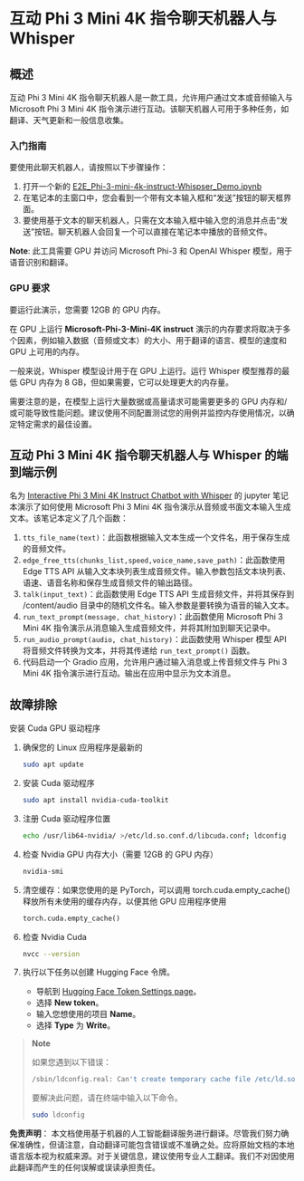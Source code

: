 # 互动 Phi 3 Mini 4K 指令聊天机器人与 Whisper

## 概述

互动 Phi 3 Mini 4K 指令聊天机器人是一款工具，允许用户通过文本或音频输入与 Microsoft Phi 3 Mini 4K 指令演示进行互动。该聊天机器人可用于多种任务，如翻译、天气更新和一般信息收集。

### 入门指南

要使用此聊天机器人，请按照以下步骤操作：

1. 打开一个新的 [E2E_Phi-3-mini-4k-instruct-Whispser_Demo.ipynb](https://github.com/microsoft/Phi-3CookBook/blob/main/code/06.E2E/E2E_Phi-3-mini-4k-instruct-Whispser_Demo.ipynb)
2. 在笔记本的主窗口中，您会看到一个带有文本输入框和“发送”按钮的聊天框界面。
3. 要使用基于文本的聊天机器人，只需在文本输入框中输入您的消息并点击“发送”按钮。聊天机器人会回复一个可以直接在笔记本中播放的音频文件。

**Note**: 此工具需要 GPU 并访问 Microsoft Phi-3 和 OpenAI Whisper 模型，用于语音识别和翻译。

### GPU 要求

要运行此演示，您需要 12GB 的 GPU 内存。

在 GPU 上运行 **Microsoft-Phi-3-Mini-4K instruct** 演示的内存要求将取决于多个因素，例如输入数据（音频或文本）的大小、用于翻译的语言、模型的速度和 GPU 上可用的内存。

一般来说，Whisper 模型设计用于在 GPU 上运行。运行 Whisper 模型推荐的最低 GPU 内存为 8 GB，但如果需要，它可以处理更大的内存量。

需要注意的是，在模型上运行大量数据或高量请求可能需要更多的 GPU 内存和/或可能导致性能问题。建议使用不同配置测试您的用例并监控内存使用情况，以确定特定需求的最佳设置。

## 互动 Phi 3 Mini 4K 指令聊天机器人与 Whisper 的端到端示例

名为 [Interactive Phi 3 Mini 4K Instruct Chatbot with Whisper](https://github.com/microsoft/Phi-3CookBook/blob/main/code/06.E2E/E2E_Phi-3-mini-4k-instruct-Whispser_Demo.ipynb) 的 jupyter 笔记本演示了如何使用 Microsoft Phi 3 Mini 4K 指令演示从音频或书面文本输入生成文本。该笔记本定义了几个函数：

1. `tts_file_name(text)`：此函数根据输入文本生成一个文件名，用于保存生成的音频文件。
1. `edge_free_tts(chunks_list,speed,voice_name,save_path)`：此函数使用 Edge TTS API 从输入文本块列表生成音频文件。输入参数包括文本块列表、语速、语音名称和保存生成音频文件的输出路径。
1. `talk(input_text)`：此函数使用 Edge TTS API 生成音频文件，并将其保存到 /content/audio 目录中的随机文件名。输入参数是要转换为语音的输入文本。
1. `run_text_prompt(message, chat_history)`：此函数使用 Microsoft Phi 3 Mini 4K 指令演示从消息输入生成音频文件，并将其附加到聊天记录中。
1. `run_audio_prompt(audio, chat_history)`：此函数使用 Whisper 模型 API 将音频文件转换为文本，并将其传递给 `run_text_prompt()` 函数。
1. 代码启动一个 Gradio 应用，允许用户通过输入消息或上传音频文件与 Phi 3 Mini 4K 指令演示进行互动。输出在应用中显示为文本消息。

## 故障排除

安装 Cuda GPU 驱动程序

1. 确保您的 Linux 应用程序是最新的

    ```bash
    sudo apt update
    ```

1. 安装 Cuda 驱动程序

    ```bash
    sudo apt install nvidia-cuda-toolkit
    ```

1. 注册 Cuda 驱动程序位置

    ```bash
    echo /usr/lib64-nvidia/ >/etc/ld.so.conf.d/libcuda.conf; ldconfig
    ```

1. 检查 Nvidia GPU 内存大小（需要 12GB 的 GPU 内存）

    ```bash
    nvidia-smi
    ```

1. 清空缓存：如果您使用的是 PyTorch，可以调用 torch.cuda.empty_cache() 释放所有未使用的缓存内存，以便其他 GPU 应用程序使用

    ```python
    torch.cuda.empty_cache() 
    ```

1. 检查 Nvidia Cuda

    ```bash
    nvcc --version
    ```

1. 执行以下任务以创建 Hugging Face 令牌。

    - 导航到 [Hugging Face Token Settings page](https://huggingface.co/settings/tokens)。
    - 选择 **New token**。
    - 输入您想使用的项目 **Name**。
    - 选择 **Type** 为 **Write**。

> **Note**
>
> 如果您遇到以下错误：
>
> ```bash
> /sbin/ldconfig.real: Can't create temporary cache file /etc/ld.so.cache~: Permission denied 
> ```
>
> 要解决此问题，请在终端中输入以下命令。
>
> ```bash
> sudo ldconfig
> ```

**免责声明**：
本文档使用基于机器的人工智能翻译服务进行翻译。尽管我们努力确保准确性，但请注意，自动翻译可能包含错误或不准确之处。应将原始文档的本地语言版本视为权威来源。对于关键信息，建议使用专业人工翻译。我们不对因使用此翻译而产生的任何误解或误读承担责任。